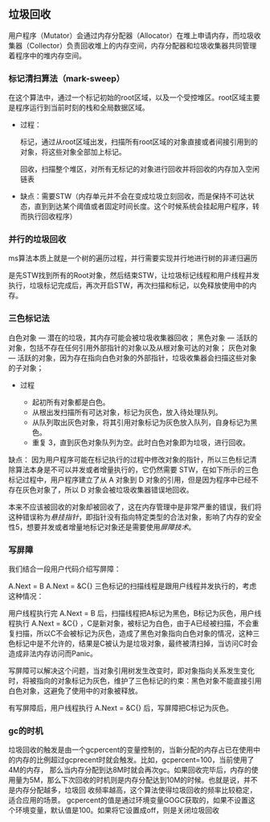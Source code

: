 ## 垃圾回收

用户程序（Mutator）会通过内存分配器（Allocator）在堆上申请内存，而垃圾收集器（Collector）负责回收堆上的内存空间，内存分配器和垃圾收集器共同管理着程序中的堆内存空间。


### 标记清扫算法（mark-sweep）

在这个算法中，通过一个标记初始的root区域，以及一个受控堆区。root区域主要是程序运行到当前时刻的栈和全局数据区域。

* 过程：
  
  标记，通过从root区域出发，扫描所有root区域的对象直接或者间接引用到的对象，将这些对象全部加上标记。

  回收，扫描整个堆区，对所有无标记的对象进行回收并将回收的内存加入空闲链表

* 缺点：需要STW（内存单元并不会在变成垃圾立刻回收，而是保持不可达状态，直到到达某个阈值或者固定时间长度。这个时候系统会挂起用户程序，转而执行回收程序）

### 并行的垃圾回收

ms算法本质上就是一个树的遍历过程，并行需要实现并行地进行树的非递归遍历

是先STW找到所有的Root对象，然后结束STW，让垃圾标记线程和用户线程并发执行，垃圾标记完成后，再次开启STW，再次扫描和标记，以免释放使用中的内存。

### 三色标记法

白色对象 — 潜在的垃圾，其内存可能会被垃圾收集器回收；
黑色对象 — 活跃的对象，包括不存在任何引用外部指针的对象以及从根对象可达的对象；
灰色对象 — 活跃的对象，因为存在指向白色对象的外部指针，垃圾收集器会扫描这些对象的子对象；

* 过程
  
  * 起初所有对象都是白色。
  * 从根出发扫描所有可达对象，标记为灰色，放入待处理队列。
  * 从队列取出灰色对象，将其引用对象标记为灰色放入队列，自身标记为黑色。
  * 重复 3，直到灰色对象队列为空。此时白色对象即为垃圾，进行回收。

缺点：
因为用户程序可能在标记执行的过程中修改对象的指针，所以三色标记清除算法本身是不可以并发或者增量执行的，它仍然需要 STW，在如下所示的三色标记过程中，用户程序建立了从 A 对象到 D 对象的引用，但是因为程序中已经不存在灰色对象了，所以 D 对象会被垃圾收集器错误地回收。

本来不应该被回收的对象却被回收了，这在内存管理中是非常严重的错误，我们将这种错误称为*悬挂指针*，即指针没有指向特定类型的合法对象，影响了内存的安全性5，想要并发或者增量地标记对象还是需要使用*屏障技术*。

### 写屏障

我们结合一段用户代码介绍写屏障：

A.Next = B
A.Next = &C{}
三色标记的扫描线程是跟用户线程并发执行的，考虑这种情况：

用户线程执行完 A.Next = B 后，扫描线程把A标记为黑色，B标记为灰色，用户线程执行 A.Next = &C{} ，C是新对象，被标记为白色，由于A已经被扫描，不会重复扫描，所以C不会被标记为灰色，造成了黑色对象指向白色对象的情况，这种三色标记中是不允许的，结果是C被认为是垃圾对象，最终被清扫掉，当访问C时会造成非法内存访问而Panic。

写屏障可以解决这个问题，当对象引用树发生改变时，即对象指向关系发生变化时，将被指向的对象标记为灰色，维护了三色标记的约束：黑色对象不能直接引用白色对象，这避免了使用中的对象被释放。

有写屏障后，用户线程执行 A.Next = &C{} 后，写屏障把C标记为灰色。


### gc的时机

垃圾回收的触发是由一个gcpercent的变量控制的，当新分配的内存占已在使用中的内存的比例超过gcprecent时就会触发。比如，gcpercent=100，当前使用了4M的内存，
那么当内存分配到达8M时就会再次gc。如果回收完毕后，内存的使用量为5M，那么下次回收的时机则是内存分配达到10M的时候。也就是说，并不是内存分配越多，垃圾回
收频率越高，这个算法使得垃圾回收的频率比较稳定，适合应用的场景。
gcpercent的值是通过环境变量GOGC获取的，如果不设置这个环境变量，默认值是100。如果将它设置成off，则是关闭垃圾回收

